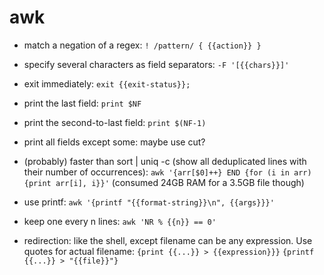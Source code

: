 # awk

- match a negation of a regex:
`! /pattern/ { {{action}} }`

- specify several characters as field separators:
`-F '[{{chars}}]'`

- exit immediately:
`exit {{exit-status}};`

- print the last field:
`print $NF`

- print the second-to-last field:
`print $(NF-1)`

- print all fields except some:
maybe use cut?

- (probably) faster than sort | uniq -c (show all deduplicated lines with their number of occurrences):
`awk '{arr[$0]++} END {for (i in arr) {print arr[i], i}}'`
(consumed 24GB RAM for a 3.5GB file though)

- use printf:
`awk '{printf "{{format-string}}\n", {{args}}}'`

- keep one every n lines:
`awk 'NR % {{n}} == 0'`

- redirection: like the shell, except filename can be any expression. Use quotes for actual filename:
`{print {{...}} > {{expression}}}`
`{printf {{...}} > "{{file}}"}`
